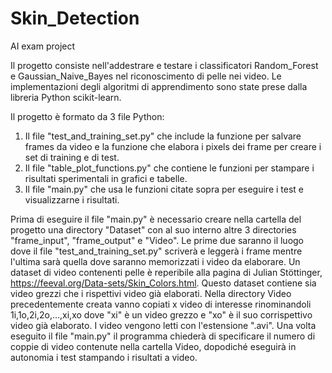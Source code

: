 # Skin_Detection
AI exam project

Il progetto consiste nell'addestrare e testare i classificatori Random_Forest e Gaussian_Naive_Bayes nel riconoscimento di pelle nei video. Le implementazioni degli algoritmi di apprendimento sono state prese dalla libreria Python scikit-learn.

Il progetto è formato da 3 file Python:
1) Il file "test_and_training_set.py" che include la funzione per salvare frames da video e la funzione che elabora i pixels dei frame per creare i set di training e di test.
2) Il file "table_plot_functions.py" che contiene le funzioni per stampare i risultati sperimentali in grafici e tabelle.
3) Il file "main.py" che usa le funzioni citate sopra per eseguire i test e visualizzarne i risultati.

Prima di eseguire il file "main.py" è necessario creare nella cartella del progetto una directory "Dataset" con al suo interno altre 3 directories "frame_input", "frame_output" e
"Video". Le prime due saranno il luogo dove il file "test_and_training_set.py" scriverà e leggerà i frame mentre l'ultima sarà quella dove saranno memorizzati i video da elaborare.
Un dataset di video contenenti pelle è reperibile alla pagina di Julian Stöttinger, https://feeval.org/Data-sets/Skin_Colors.html. Questo dataset contiene sia video grezzi che 
i rispettivi video già elaborati. Nella directory Video precedentemente creata vanno copiati x video di interesse rinominandoli 1i,1o,2i,2o,...,xi,xo dove "xi" è un video grezzo e
"xo" è il suo corrispettivo video già elaborato. I video vengono letti con l'estensione ".avi".
Una volta eseguito il file "main.py" il programma chiederà di specificare il numero di coppie di video contenute nella cartella Video, dopodiché eseguirà in autonomia i test stampando i risultati a video.





